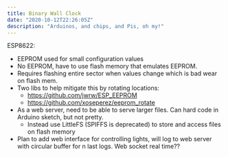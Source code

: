 ```yaml
---
title: Binary Wall Clock
date: "2020-10-12T22:26:05Z"
description: "Arduinos, and chips, and Pis, oh my!"
---
```




ESP8622:
- EEPROM used for small configuration values
- No EEPROM, have to use flash memory that emulates EEPROM.
- Requires flashing entire sector when values change which is bad wear on flash mem.
- Two libs to help mitigate this by rotating locations:
    - https://github.com/jwrw/ESP_EEPROM
    - https://github.com/xoseperez/eeprom_rotate
- As a web server, need to be able to serve larger files. Can hard code in Arduino sketch, but not pretty.
  - Instead use LittleFS (SPIFFS is deprecated) to store and access files on flash memory
- Plan to add web interface for controlling lights, will log to web server with circular buffer for n last logs. Web socket real time??
